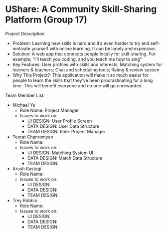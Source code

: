 # UShare: A Community Skill-Sharing Platform (Group 17) 

Project Description
- Problem: Learning new skills is hard and it’s even harder to try and self-motivate yourself with online learning. It can be lonely and expensive.
- Solution: A web app that connects people locally for skill-sharing. For example, “I’ll teach you coding, and you teach me how to sing”
- Key Features: User profiles with skills and interests; Matching system for learners & teachers; Chat and scheduling tools; Rating & review system
- Why This Project?: This application will make it so much easier for people to learn the skills that they’ve been procrastinating for a long time. This will benefit everyone and no one will go unrewarded. 



Team Member List:
- Michael Ye
  - Role Name: Project Manager
  - Issues to work on:
      - UI DESIGN: User Profile Screen
      - DATA DESIGN: User Data Structure
      - TEAM DESIGN: Role: Project Manager
- Teerat Chanromyen
  - Role Name:
  - Issues to work on:
      - UI DESIGN: Matching System UI
      - DATA DESIGN: Match Data Structure
      - TEAM DESIGN: 
- Arush Rastogi
  - Role Name:
  - Issues to work on:
      - UI DESIGN:
      - DATA DESIGN:
      - TEAM DESIGN: 
- Trey Robbio
  - Role Name:
  - Issues to work on:
      - UI DESIGN:
      - DATA DESIGN:
      - TEAM DESIGN: 
